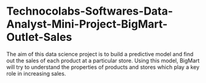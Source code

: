 # Technocolabs-Softwares-Data-Analyst-Mini-Project-BigMart-Outlet-Sales
The aim of this data science project is to build a predictive model and find out the sales of each product at a particular store.
Using this model, BigMart will try to understand the properties of products and stores which play a key role in increasing sales.
